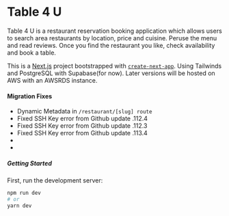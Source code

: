 # Table 4 U

Table 4 U is a restaurant reservation booking application which allows users to search area restaurants by location, price and cuisine. Peruse the menu and read reviews. Once you find the restaurant you like, check availability and book a table.

This is a [Next.js](https://nextjs.org/) project bootstrapped with [`create-next-app`](https://github.com/vercel/next.js/tree/canary/packages/create-next-app). Using Tailwinds and PostgreSQL with Supabase(for now). Later versions will be hosted on AWS with an AWSRDS instance.

#### Migration Fixes

- Dynamic Metadata in `/restaurant/[slug] route`
- Fixed SSH Key error from Github update .112.4
- Fixed SSH Key error from Github update .112.3
- Fixed SSH Key error from Github update .113.4
-
-

##### Getting Started

First, run the development server:

```bash
npm run dev
# or
yarn dev
```
